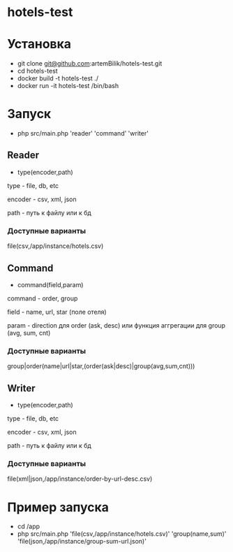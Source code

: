 # hotels-test
# Установка
* git clone git@github.com:artemBilik/hotels-test.git
* cd hotels-test
* docker build -t hotels-test ./
* docker run -it hotels-test /bin/bash
# Запуск
* php src/main.php 'reader' 'command' 'writer'
## Reader
* type(encoder,path)

type - file, db, etc

encoder - csv, xml, json

path - путь к файлу или к бд

### Доступные варианты
file(csv,/app/instance/hotels.csv)

## Command
* command(field,param)

command - order, group

field - name, url, star (поле отеля)

param - direction для order (ask, desc) или функция аггрегации для group (avg, sum, cnt)

### Доступные варианты
group|order(name|url|star,(order(ask|desc)|group(avg,sum,cnt)))

## Writer
* type(encoder,path)

type - file, db, etc

encoder - csv, xml, json

path - путь к файлу или к бд

### Доступные варианты
file(xml|json,/app/instance/order-by-url-desc.csv)


# Пример запуска
* cd /app
* php src/main.php 'file(csv,/app/instance/hotels.csv)' 'group(name,sum)' 'file(json,/app/instance/group-sum-url.json)'
